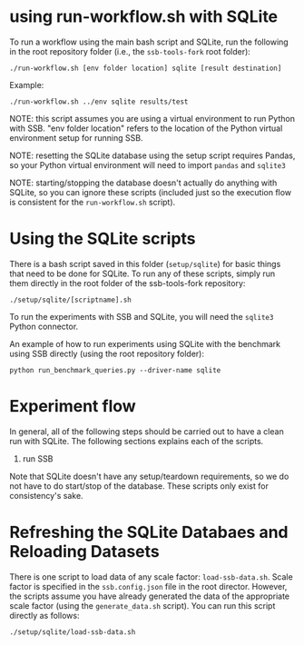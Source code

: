 # using run-workflow.sh with SQLite
To run a workflow using the main bash script and SQLite, run the following in the root repository folder (i.e., the `ssb-tools-fork` root folder):
```
./run-workflow.sh [env folder location] sqlite [result destination]
```

Example:
```
./run-workflow.sh ../env sqlite results/test
```

NOTE: this script assumes you are using a virtual environment to run Python with SSB. "env folder location" refers to the location of the Python virtual environment setup for running SSB.

NOTE: resetting the SQLite database using the setup script requires Pandas, so your Python virtual environment will need to import `pandas` and `sqlite3`

NOTE: starting/stopping the database doesn't actually do anything with SQLite, so you can ignore these scripts (included just so the execution flow is consistent for the `run-workflow.sh` script).

# Using the SQLite scripts
There is a bash script saved in this folder (`setup/sqlite`) for basic things that need to be done for SQLite. To run any of these scripts, simply run them directly in the root folder of the ssb-tools-fork repository:
```
./setup/sqlite/[scriptname].sh
```

To run the experiments with SSB and SQLite, you will need the `sqlite3` Python connector.

An example of how to run experiments using SQLite with the benchmark using SSB directly (using the root repository folder):
```
python run_benchmark_queries.py --driver-name sqlite
```

# Experiment flow
In general, all of the following steps should be carried out to have a clean run with SQLite. The following sections explains each of the scripts.
1. run SSB

Note that SQLite doesn't have any setup/teardown requirements, so we do not have to do start/stop of the database. These scripts only exist for consistency's sake.

# Refreshing the SQLite Databaes and Reloading Datasets
There is one script to load data of any scale factor: `load-ssb-data.sh`. Scale factor is specified in the `ssb.config.json` file in the root director. However, the scripts assume you have already generated the data of the appropriate scale factor (using the `generate_data.sh` script). You can run this script directly as follows:
```
./setup/sqlite/load-ssb-data.sh
```
